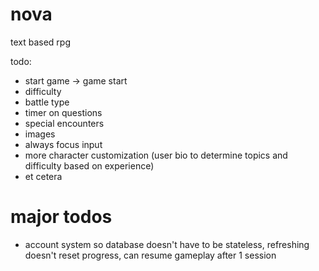 # nova

text based rpg

todo:

- start game -> game start
- difficulty
- battle type
- timer on questions
- special encounters
- images
- always focus input
- more character customization (user bio to determine topics and difficulty based on experience)
- et cetera

# major todos

- account system so database doesn't have to be stateless, refreshing doesn't reset progress, can resume gameplay after 1 session
